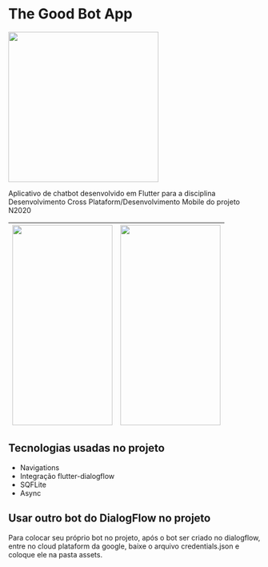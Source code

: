 # The Good Bot App

<img src="https://user-images.githubusercontent.com/61830983/84711145-03827000-af3c-11ea-9bec-2ae86aa74157.png" height="300" width="300">

Aplicativo de chatbot desenvolvido em Flutter para a disciplina Desenvolvimento Cross Plataform/Desenvolvimento Mobile do projeto N2020

| <img src="https://user-images.githubusercontent.com/61830983/84846284-cd6ceb00-b024-11ea-91ba-24cf25b9a932.png" height="400" width="200"> | <img src="https://user-images.githubusercontent.com/61830983/84846484-5126d780-b025-11ea-96f2-5d37c5792d41.png" height="400" width="200"> |
|:-----------------------------------------------------------------------------------------------------------------------------------------:|-------------------------------------------------------------------------------------------------------------------------------------------|

## Tecnologias usadas no projeto

* Navigations
* Integração flutter-dialogflow
* SQFLite
* Async


## Usar outro bot do DialogFlow no projeto

Para colocar seu próprio bot no projeto, após o bot ser criado no dialogflow, entre no cloud plataform da google, baixe o arquivo credentials.json e coloque ele na pasta assets.





